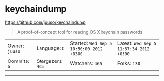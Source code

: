 # keychaindump

https://github.com/juuso/keychaindump
<blockquote>
A proof-of-concept tool for reading OS X keychain passwords
</blockquote>

<table>
<tr><td>Owner: <code>juuso</code></td>
    <td>Language: <code>C</code></td>
    <td>Started: <code>Wed Sep 5 10:50:00 2012 +0300</code></td>
    <td>Latest: <code>Wed Sep 5 11:57:34 2012 +0300</code></td></tr>
<tr><td>Commits: <code>6</code></td>
    <td>Stargazers: <code>465</code></td>
    <td>Watchers: <code>465</code></td>
    <td>Forks: <code>130</code></td></tr>
</table>

---

